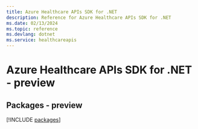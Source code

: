 ```yaml
---
title: Azure Healthcare APIs SDK for .NET
description: Reference for Azure Healthcare APIs SDK for .NET
ms.date: 02/13/2024
ms.topic: reference
ms.devlang: dotnet
ms.service: healthcareapis
---
```

# Azure Healthcare APIs SDK for .NET - preview
## Packages - preview
[!INCLUDE [packages](healthcare-apis-index.md)]
